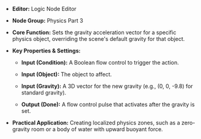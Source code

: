 - **Editor:** Logic Node Editor
    
- **Node Group:** Physics Part 3
    
- **Core Function:** Sets the gravity acceleration vector for a specific physics object, overriding the scene's default gravity for that object.
    
- **Key Properties & Settings:**
    
    - **Input (Condition):** A Boolean flow control to trigger the action.
        
    - **Input (Object):** The object to affect.
        
    - **Input (Gravity):** A 3D vector for the new gravity (e.g., (0, 0, -9.8) for standard gravity).
        
    - **Output (Done):** A flow control pulse that activates after the gravity is set.
        
- **Practical Application:** Creating localized physics zones, such as a zero-gravity room or a body of water with upward buoyant force.